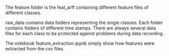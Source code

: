 The feature folder is the feat_arff containing different feature files of different classes. 

raw_data contains data folders representing the single classes. Each folder contains folders of different time stamps. There are always several data files for each class to be protected against problems during data recording. 

The notebook feature_extraction.ipynb simply show how features were extracted from the csv files.
